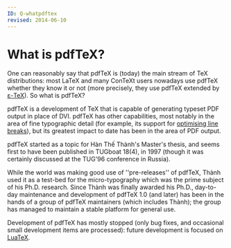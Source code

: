 ```yaml
---
ID: Q-whatpdftex
revised: 2014-06-10
---
```

# What is pdfTeX?

One can reasonably say that pdfTeX is (today) the main stream of
TeX distributions: most LaTeX and many ConTeXt users nowadays use
pdfTeX whether they know it or not (more precisely, they use
pdfTeX extended by
  [&epsilon;-TeX](FAQ-etex.md)).
So what is pdfTeX?

pdfTeX is a development of TeX that is capable of generating
typeset PDF output in place of DVI.  pdfTeX has
other capabilities, most notably in the area of fine typographic
detail (for example, its support for 
  [optimising line breaks](FAQ-overfull.md)),
but its greatest impact to date has been in the area of
PDF output.

pdfTeX started as a topic for H&agrave;n Th&#x1ebf; Th&agrave;nh's Master's&nbsp;thesis,
and seems first to have been published in TUGboat 18(4), in 1997
(though it was certainly discussed at the TUG'96 conference in
Russia).

While the world was making good use of ''pre-releases'' of pdfTeX,
Th&agrave;nh used it as a test-bed for the micro-typography which was the
prime subject of his Ph.D.&nbsp;research.  Since Th&agrave;nh was finally
awarded his Ph.D., day-to-day maintenance and development of
pdfTeX&nbsp;1.0 (and later) has been in the hands of a group of
pdfTeX maintainers (which includes Th&agrave;nh); the group has managed
to maintain a stable platform for general use.

Development of pdfTeX has mostly stopped (only bug fixes, and
occasional small development items are processed): future development
is focused on [LuaTeX](FAQ-luatex.md).


